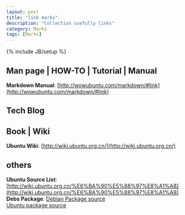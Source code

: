 ```yaml
---
layout: post
title: "link marks"
description: "Collection usefully links"
category: Marks
tags: [Marks]
---
```

{% include JB/setup %}

## Man page | HOW-TO | Tutorial | Manual
__Markdown Manual__: [http://wowubuntu.com/markdown/#link](http://wowubuntu.com/markdown/#link)

## Tech Blog

## Book | Wiki
__Ubuntu Wiki__: [http://wiki.ubuntu.org.cn/](http://wiki.ubuntu.org.cn/)

## others
__Ubuntu Source List__: [http://wiki.ubuntu.org.cn/%E6%BA%90%E5%88%97%E8%A1%A8](http://wiki.ubuntu.org.cn/%E6%BA%90%E5%88%97%E8%A1%A8)  
__Debs Package__: [Debian Package source](http://www.debian.org/distrib/packages)  
                  [Ubuntu package source](http://packages.ubuntu.com/) 
